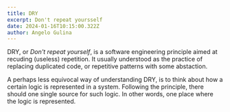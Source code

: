 ```yaml
---
title: DRY
excerpt: Don't repeat yoursself
date: 2024-01-16T10:15:00.322Z
author: Angelo Gulina
---
```


DRY, or _Don't repeat yourself_, is a software engineering principle aimed at recuding (useless) repetition. It usually understood as the practice of replacing duplicated code, or repetitive patterns with some abstaction.

A perhaps less equivocal way of understanding DRY, is to think about how a certain logic is represented in a system. Following the principle, there should one single source for such logic. In other words, one place where the logic is represented.
